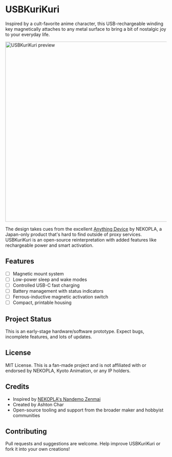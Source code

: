 # USBKuriKuri

Inspired by a cult-favorite anime character, this USB-rechargeable winding key magnetically attaches to any metal surface to bring a bit of nostalgic joy to your everyday life.

<img width="900" height="563" alt="USBKuriKuri preview" src="https://github.com/user-attachments/assets/8de0671b-31cb-4f29-a36b-6df9c1d20928" />

The design takes cues from the excellent [Anything Device](https://nandemo-zenmai.com/) by NEKOPLA, a Japan-only product that's hard to find outside of proxy services. USBKuriKuri is an open-source reinterpretation with added features like rechargeable power and smart activation.

## Features
- [ ] Magnetic mount system
- [ ] Low-power sleep and wake modes
- [ ] Controlled USB-C fast charging
- [ ] Battery management with status indicators
- [ ] Ferrous-inductive magnetic activation switch
- [ ] Compact, printable housing

## Project Status
This is an early-stage hardware/software prototype. Expect bugs, incomplete features, and lots of updates.

## License
MIT License. This is a fan-made project and is not affiliated with or endorsed by NEKOPLA, Kyoto Animation, or any IP holders.

## Credits
- Inspired by [NEKOPLA's Nandemo Zenmai](https://nandemo-zenmai.com/)
- Created by Ashton Char
- Open-source tooling and support from the broader maker and hobbyist communities

## Contributing
Pull requests and suggestions are welcome. Help improve USBKuriKuri or fork it into your own creations!
